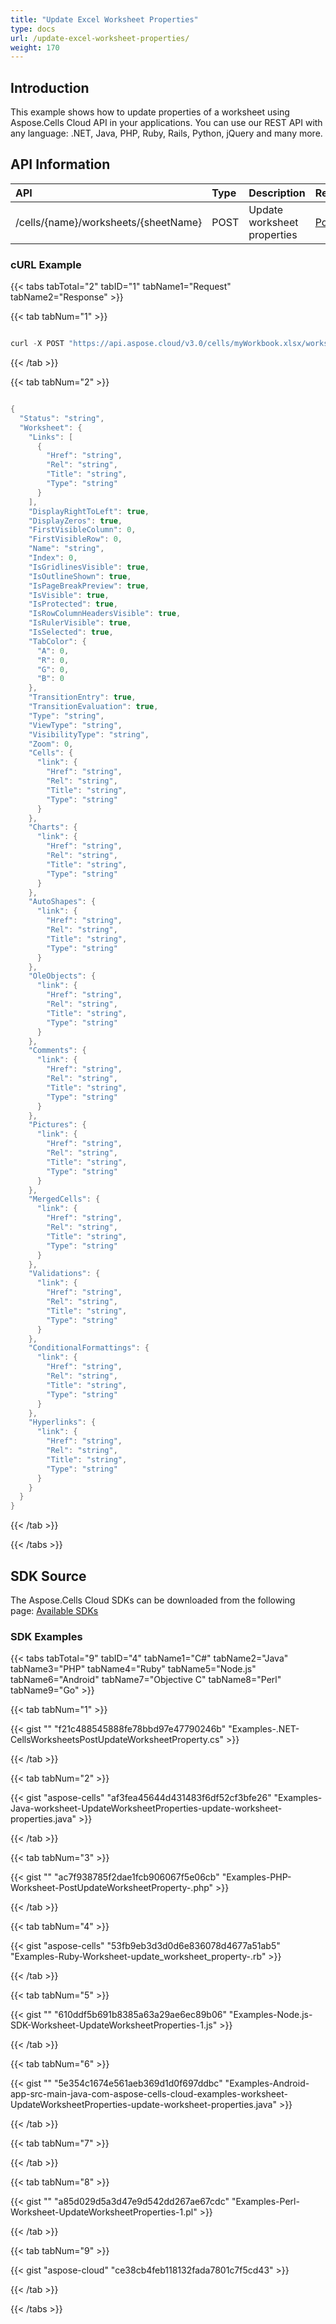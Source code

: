 ```yaml
---
title: "Update Excel Worksheet Properties"
type: docs
url: /update-excel-worksheet-properties/
weight: 170
---
```


## **Introduction**
This example shows how to update properties of a worksheet using Aspose.Cells Cloud API in your applications. You can use our REST API with any language: .NET, Java, PHP, Ruby, Rails, Python, jQuery and many more.
## **API Information**

|**API**|**Type**|**Description**|**Resource Link**|
| :- | :- | :- | :- |
|/cells/{name}/worksheets/{sheetName}|POST|Update worksheet properties|[PostUpdateWorksheetProperty](https://apireference.aspose.cloud/cells/#/Worksheets/PostUpdateWorksheetProperty)|
### **cURL Example**
{{< tabs tabTotal="2" tabID="1" tabName1="Request" tabName2="Response" >}}

{{< tab tabNum="1" >}}

```java

curl -X POST "https://api.aspose.cloud/v3.0/cells/myWorkbook.xlsx/worksheets/Sheet1" -H "accept: application/json" -H "Content-Type: application/json" -H "x-aspose-client: Containerize.Swagger" -d "{ \"Links\": [ { \"Href\": \"string\", \"Rel\": \"string\", \"Title\": \"string\", \"Type\": \"string\" } ], \"DisplayRightToLeft\": true, \"DisplayZeros\": true, \"FirstVisibleColumn\": 1, \"FirstVisibleRow\": 0, \"Name\": \"string\", \"Index\": 0, \"IsGridlinesVisible\": true, \"IsOutlineShown\": true, \"IsPageBreakPreview\": true, \"IsVisible\": true, \"IsProtected\": true, \"IsRowColumnHeadersVisible\": true, \"IsRulerVisible\": true, \"IsSelected\": true, \"TabColor\": { \"A\": 0, \"R\": 0, \"G\": 0, \"B\": 0 }, \"TransitionEntry\": true, \"TransitionEvaluation\": true, \"Type\": \"string\", \"ViewType\": \"string\", \"VisibilityType\": \"string\", \"Zoom\": 0, \"Cells\": { \"link\": { \"Href\": \"string\", \"Rel\": \"string\", \"Title\": \"string\", \"Type\": \"string\" } }, \"Charts\": { \"link\": { \"Href\": \"string\", \"Rel\": \"string\", \"Title\": \"string\", \"Type\": \"string\" } }, \"AutoShapes\": { \"link\": { \"Href\": \"string\", \"Rel\": \"string\", \"Title\": \"string\", \"Type\": \"string\" } }, \"OleObjects\": { \"link\": { \"Href\": \"string\", \"Rel\": \"string\", \"Title\": \"string\", \"Type\": \"string\" } }, \"Comments\": { \"link\": { \"Href\": \"string\", \"Rel\": \"string\", \"Title\": \"string\", \"Type\": \"string\" } }, \"Pictures\": { \"link\": { \"Href\": \"string\", \"Rel\": \"string\", \"Title\": \"string\", \"Type\": \"string\" } }, \"MergedCells\": { \"link\": { \"Href\": \"string\", \"Rel\": \"string\", \"Title\": \"string\", \"Type\": \"string\" } }, \"Validations\": { \"link\": { \"Href\": \"string\", \"Rel\": \"string\", \"Title\": \"string\", \"Type\": \"string\" } }, \"ConditionalFormattings\": { \"link\": { \"Href\": \"string\", \"Rel\": \"string\", \"Title\": \"string\", \"Type\": \"string\" } }, \"Hyperlinks\": { \"link\": { \"Href\": \"string\", \"Rel\": \"string\", \"Title\": \"string\", \"Type\": \"string\" } }}"

```

{{< /tab >}}

{{< tab tabNum="2" >}}

```java

{
  "Status": "string",
  "Worksheet": {
    "Links": [
      {
        "Href": "string",
        "Rel": "string",
        "Title": "string",
        "Type": "string"
      }
    ],
    "DisplayRightToLeft": true,
    "DisplayZeros": true,
    "FirstVisibleColumn": 0,
    "FirstVisibleRow": 0,
    "Name": "string",
    "Index": 0,
    "IsGridlinesVisible": true,
    "IsOutlineShown": true,
    "IsPageBreakPreview": true,
    "IsVisible": true,
    "IsProtected": true,
    "IsRowColumnHeadersVisible": true,
    "IsRulerVisible": true,
    "IsSelected": true,
    "TabColor": {
      "A": 0,
      "R": 0,
      "G": 0,
      "B": 0
    },
    "TransitionEntry": true,
    "TransitionEvaluation": true,
    "Type": "string",
    "ViewType": "string",
    "VisibilityType": "string",
    "Zoom": 0,
    "Cells": {
      "link": {
        "Href": "string",
        "Rel": "string",
        "Title": "string",
        "Type": "string"
      }
    },
    "Charts": {
      "link": {
        "Href": "string",
        "Rel": "string",
        "Title": "string",
        "Type": "string"
      }
    },
    "AutoShapes": {
      "link": {
        "Href": "string",
        "Rel": "string",
        "Title": "string",
        "Type": "string"
      }
    },
    "OleObjects": {
      "link": {
        "Href": "string",
        "Rel": "string",
        "Title": "string",
        "Type": "string"
      }
    },
    "Comments": {
      "link": {
        "Href": "string",
        "Rel": "string",
        "Title": "string",
        "Type": "string"
      }
    },
    "Pictures": {
      "link": {
        "Href": "string",
        "Rel": "string",
        "Title": "string",
        "Type": "string"
      }
    },
    "MergedCells": {
      "link": {
        "Href": "string",
        "Rel": "string",
        "Title": "string",
        "Type": "string"
      }
    },
    "Validations": {
      "link": {
        "Href": "string",
        "Rel": "string",
        "Title": "string",
        "Type": "string"
      }
    },
    "ConditionalFormattings": {
      "link": {
        "Href": "string",
        "Rel": "string",
        "Title": "string",
        "Type": "string"
      }
    },
    "Hyperlinks": {
      "link": {
        "Href": "string",
        "Rel": "string",
        "Title": "string",
        "Type": "string"
      }
    }
  }
}
```

{{< /tab >}}

{{< /tabs >}}
## **SDK Source**
The Aspose.Cells Cloud SDKs can be downloaded from the following page: [Available SDKs](/cells/available-sdks/)
### **SDK Examples**
{{< tabs tabTotal="9" tabID="4" tabName1="C#" tabName2="Java" tabName3="PHP" tabName4="Ruby" tabName5="Node.js" tabName6="Android" tabName7="Objective C" tabName8="Perl" tabName9="Go" >}}

{{< tab tabNum="1" >}}

{{< gist "" "f21c488545888fe78bbd97e47790246b" "Examples-.NET-CellsWorksheetsPostUpdateWorksheetProperty.cs" >}}

{{< /tab >}}

{{< tab tabNum="2" >}}

{{< gist "aspose-cells" "af3fea45644d431483f6df52cf3bfe26" "Examples-Java-worksheet-UpdateWorksheetProperties-update-worksheet-properties.java" >}}


{{< /tab >}}

{{< tab tabNum="3" >}}

{{< gist "" "ac7f938785f2dae1fcb906067f5e06cb" "Examples-PHP-Worksheet-PostUpdateWorksheetProperty-.php" >}}

{{< /tab >}}

{{< tab tabNum="4" >}}

{{< gist "aspose-cells" "53fb9eb3d3d0d6e836078d4677a51ab5" "Examples-Ruby-Worksheet-update_worksheet_property-.rb" >}}

{{< /tab >}}

{{< tab tabNum="5" >}}

{{< gist "" "610ddf5b691b8385a63a29ae6ec89b06" "Examples-Node.js-SDK-Worksheet-UpdateWorksheetProperties-1.js" >}}

{{< /tab >}}

{{< tab tabNum="6" >}}

{{< gist "" "5e354c1674e561aeb369d1d0f697ddbc" "Examples-Android-app-src-main-java-com-aspose-cells-cloud-examples-worksheet-UpdateWorksheetProperties-update-worksheet-properties.java" >}}

{{< /tab >}}

{{< tab tabNum="7" >}}

{{< /tab >}}

{{< tab tabNum="8" >}}

{{< gist "" "a85d029d5a3d47e9d542dd267ae67cdc" "Examples-Perl-Worksheet-UpdateWorksheetProperties-1.pl" >}}

{{< /tab >}}

{{< tab tabNum="9" >}}

{{< gist "aspose-cloud" "ce38cb4feb118132fada7801c7f5cd43" >}}

{{< /tab >}}

{{< /tabs >}}
